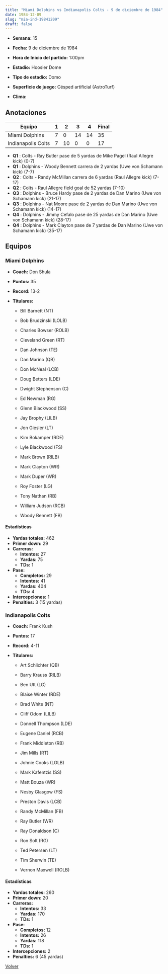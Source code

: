 ```yaml
---
title: "Miami Dolphins vs Indianapolis Colts - 9 de diciembre de 1984"
date: 1984-12-09
slug: "mia-ind-19841209"
draft: false
---
```


* **Semana:** 15
* **Fecha:** 9 de diciembre de 1984

* **Hora de Inicio del partido:** 1:00pm
* **Estadio:** Hoosier Dome
* **Tipo de estadio:** Domo
* **Superficie de juego:** Césped artificial (AstroTurf)
* **Clima:** 





## Anotaciones
| Equipo | 1 | 2 | 3 | 4 | Final |
|--------|---|---|---|---|-------|
| Miami Dolphins  | 7 | 0 | 14 | 14  | 35 |
| Indianapolis Colts  | 7 | 10 | 0 | 0  | 17 |
* **Q1** : Colts - Ray Butler pase de 5 yardas de Mike Pagel (Raul Allegre kick) (0-7)
* **Q1** : Dolphins - Woody Bennett carrera de 2 yardas (Uwe von Schamann kick) (7-7)
* **Q2** : Colts - Randy McMillan carrera de 6 yardas (Raul Allegre kick) (7-17)
* **Q2** : Colts - Raul Allegre field goal de 52 yardas (7-10)
* **Q3** : Dolphins - Bruce Hardy pase de 2 yardas de Dan Marino (Uwe von Schamann kick) (21-17)
* **Q3** : Dolphins - Nat Moore pase de 2 yardas de Dan Marino (Uwe von Schamann kick) (14-17)
* **Q4** : Dolphins - Jimmy Cefalo pase de 25 yardas de Dan Marino (Uwe von Schamann kick) (28-17)
* **Q4** : Dolphins - Mark Clayton pase de 7 yardas de Dan Marino (Uwe von Schamann kick) (35-17)


## Equipos


### Miami Dolphins
* **Coach:** Don Shula
* **Puntos:** 35
* **Record:** 13-2
* **Titulares:** 

  * Bill Barnett (NT) 

  * Bob Brudzinski (LOLB) 

  * Charles Bowser (ROLB) 

  * Cleveland Green (RT) 

  * Dan Johnson (TE) 

  * Dan Marino (QB) 

  * Don McNeal (LCB) 

  * Doug Betters (LDE) 

  * Dwight Stephenson (C) 

  * Ed Newman (RG) 

  * Glenn Blackwood (SS) 

  * Jay Brophy (LILB) 

  * Jon Giesler (LT) 

  * Kim Bokamper (RDE) 

  * Lyle Blackwood (FS) 

  * Mark Brown (RILB) 

  * Mark Clayton (WR) 

  * Mark Duper (WR) 

  * Roy Foster (LG) 

  * Tony Nathan (RB) 

  * William Judson (RCB) 

  * Woody Bennett (FB) 

#### Estadísticas
* **Yardas totales:** 462
* **Primer down:** 29
* **Carreras:**
  * **Intentos:** 27
  * **Yardas:** 75
  * **TDs:** 1
* **Pase:**
  * **Completos:** 29
  * **Intentos:** 41
  * **Yardas:** 404
  * **TDs:** 4
* **Intercepciones:** 1
* **Penalties:** 3 (15 yardas)

### Indianapolis Colts
* **Coach:** Frank Kush
* **Puntos:** 17
* **Record:** 4-11
* **Titulares:** 

  * Art Schlichter (QB) 

  * Barry Krauss (RILB) 

  * Ben Utt (LG) 

  * Blaise Winter (RDE) 

  * Brad White (NT) 

  * Cliff Odom (LILB) 

  * Donnell Thompson (LDE) 

  * Eugene Daniel (RCB) 

  * Frank Middleton (RB) 

  * Jim Mills (RT) 

  * Johnie Cooks (LOLB) 

  * Mark Kafentzis (SS) 

  * Matt Bouza (WR) 

  * Nesby Glasgow (FS) 

  * Preston Davis (LCB) 

  * Randy McMillan (FB) 

  * Ray Butler (WR) 

  * Ray Donaldson (C) 

  * Ron Solt (RG) 

  * Ted Petersen (LT) 

  * Tim Sherwin (TE) 

  * Vernon Maxwell (ROLB) 

#### Estadísticas
* **Yardas totales:** 260
* **Primer down:** 20
* **Carreras:**
  * **Intentos:** 33
  * **Yardas:** 170
  * **TDs:** 1
* **Pase:**
  * **Completos:** 12
  * **Intentos:** 26
  * **Yardas:** 118
  * **TDs:** 1
* **Intercepciones:** 2
* **Penalties:** 6 (45 yardas)


[Volver](/historia/1984)
